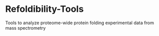 # Refoldibility-Tools
Tools to analyze proteome-wide protein folding experimental data from mass spectrometry
